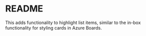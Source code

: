 # README

This adds functionality to highlight list items, similar to the in-box functionality for styling cards in Azure Boards.
